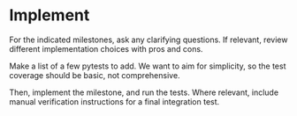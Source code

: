 # Implement

For the indicated milestones, ask any clarifying questions. If relevant, review different implementation choices with pros and cons.

Make a list of a few pytests to add. We want to aim for simplicity, so the test coverage should be basic, not comprehensive.

Then, implement the milestone, and run the tests. Where relevant, include manual verification instructions for a final integration test.